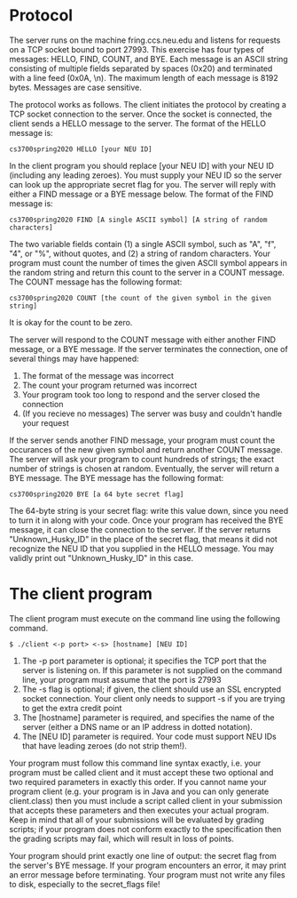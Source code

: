 # Protocol
The server runs on the machine fring.ccs.neu.edu and listens for requests on a TCP socket bound to port 27993. This exercise has four types of messages: HELLO, FIND, COUNT, and BYE. Each message is an ASCII string consisting of multiple fields separated by spaces (0x20) and terminated with a line feed (0x0A, \n). The maximum length of each message is 8192 bytes. Messages are case sensitive.

The protocol works as follows. The client initiates the protocol by creating a TCP socket connection to the server. Once the socket is connected, the client sends a HELLO message to the server. The format of the HELLO message is:

`cs3700spring2020 HELLO [your NEU ID]`

In the client program you should replace [your NEU ID] with your NEU ID (including any leading zeroes). You must supply your NEU ID so the server can look up the appropriate secret flag for you. The server will reply with either a FIND message or a BYE message below. The format of the FIND message is:

`cs3700spring2020 FIND [A single ASCII symbol] [A string of random characters]`

The two variable fields contain (1) a single ASCII symbol, such as "A", "f", "4", or "%", without quotes, and (2) a string of random characters. Your program must count the number of times the given ASCII symbol appears in the random string and return this count to the server in a COUNT message. The COUNT message has the following format:

`cs3700spring2020 COUNT [the count of the given symbol in the given string]`

It is okay for the count to be zero.

The server will respond to the COUNT message with either another FIND message, or a BYE message. If the server terminates the connection, one of several things may have happened:
1. The format of the message was incorrect
2. The count your program returned was incorrect
3. Your program took too long to respond and the server closed the connection
4. (If you recieve no messages) The server was busy and couldn't handle your request

If the server sends another FIND message, your program must count the occurances of the new given symbol and return another COUNT message. The server will ask your program to count hundreds of strings; the exact number of strings is chosen at random. Eventually, the server will return a BYE message. The BYE message has the following format:

`cs3700spring2020 BYE [a 64 byte secret flag]`
	
The 64-byte string is your secret flag: write this value down, since you need to turn it in along with your code. Once your program has received the BYE message, it can close the connection to the server. If the server returns "Unknown_Husky_ID" in the place of the secret flag, that means it did not recognize the NEU ID that you supplied in the HELLO message. You may validly print out "Unknown_Husky_ID" in this case.

# The client program
The client program must execute on the command line using the following command.

`$ ./client <-p port> <-s> [hostname] [NEU ID]`
1. The -p port parameter is optional; it specifies the TCP port that the server is listening on. If this parameter is not supplied on the command line, your program must assume that the port is 27993
2. The -s flag is optional; if given, the client should use an SSL encrypted socket connection. Your client only needs to support -s if you are trying to get the extra credit point
3. The [hostname] parameter is required, and specifies the name of the server (either a DNS name or an IP address in dotted notation).
4. The [NEU ID] parameter is required. Your code must support NEU IDs that have leading zeroes (do not strip them!).

Your program must follow this command line syntax exactly, i.e. your program must be called client and it must accept these two optional and two required parameters in exactly this order. If you cannot name your program client (e.g. your program is in Java and you can only generate client.class) then you must include a script called client in your submission that accepts these parameters and then executes your actual program. Keep in mind that all of your submissions will be evaluated by grading scripts; if your program does not conform exactly to the specification then the grading scripts may fail, which will result in loss of points.

Your program should print exactly one line of output: the secret flag from the server's BYE message. If your program encounters an error, it may print an error message before terminating. Your program must not write any files to disk, especially to the secret_flags file!